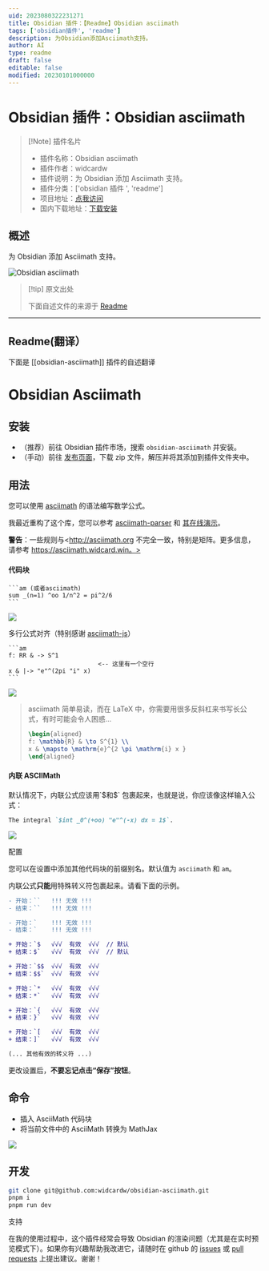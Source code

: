 ```yaml
---
uid: 2023080322231271
title: Obsidian 插件：【Readme】Obsidian asciimath
tags: ['obsidian插件', 'readme']
description: 为Obsidian添加Asciimath支持。
author: AI
type: readme
draft: false
editable: false
modified: 20230101000000
---
```


# Obsidian 插件：Obsidian asciimath

> [!Note] 插件名片
> - 插件名称：Obsidian asciimath
> - 插件作者：widcardw
> - 插件说明：为 Obsidian 添加 Asciimath 支持。
> - 插件分类：['obsidian 插件 ', 'readme']
> - 项目地址：[点我访问](https://github.com/widcardw/obsidian-asciimath)
> - 国内下载地址：[下载安装](https://pkmer.cn/products/plugin/pluginMarket/?obsidian-asciimath)

## 概述

为 Obsidian 添加 Asciimath 支持。

![Obsidian asciimath](https://cdn.pkmer.cn/covers/obsidian-asciimath.png!pkmer)

> [!tip] 原文出处
>
>下面自述文件的来源于 [Readme](https://ghproxy.net/https://raw.githubusercontent.com/widcardw/obsidian-asciimath/main/README.md)
>

---

## Readme(翻译）

下面是 [[obsidian-asciimath]] 插件的自述翻译

# Obsidian Asciimath

## 安装

- （推荐）前往 Obsidian 插件市场，搜索 `obsidian-asciimath` 并安装。
- （手动）前往 [发布页面](https://github.com/widcardw/obsidian-asciimath/releases)，下载 zip 文件，解压并将其添加到插件文件夹中。

## 用法

您可以使用 [asciimath](http://asciimath.org) 的语法编写数学公式。

我最近重构了这个库，您可以参考 [asciimath-parser](https://github.com/widcardw/asciimath-parser) 和 [其在线演示](https://asciimath.widcard.win)。

**警告**：一些规则与<http://asciimath.org 不完全一致，特别是矩阵。更多信息，请参考 https://asciimath.widcard.win。>

#### 代码块

~~~text
```am (或者asciimath)
sum _(n=1) ^oo 1/n^2 = pi^2/6
```
~~~

![](screenshots/codeblock.png)

多行公式对齐（特别感谢 [asciimath-js](https://github.com/zmx0142857/asciimathml)）

~~~text
```am
f: RR & -> S^1
                         <-- 这里有一个空行
x & |-> "e"^(2pi "i" x)
```
~~~

![](screenshots/multiline.png)

> asciimath 简单易读，而在 LaTeX 中，你需要用很多反斜杠来书写长公式，有时可能会令人困惑...
>
> ```tex
> \begin{aligned}
> f: \mathbb{R} & \to S^{1} \\
> x & \mapsto \mathrm{e}^{2 \pi \mathrm{i} x }
> \end{aligned}
> ```

#### 内联 ASCIIMath

默认情况下，内联公式应该用\`\$和\$\` 包裹起来，也就是说，你应该像这样输入公式：

```markdown
The integral `$int _0^(+oo) "e"^(-x) dx = 1$`.
```

![](screenshots/inline.png)

配置

您可以在设置中添加其他代码块的前缀别名。默认值为 `asciimath` 和 `am`。

内联公式**只能**用特殊转义符包裹起来。请看下面的示例。

```diff
- 开始：``   !!! 无效 !!!
- 结束：``   !!! 无效 !!!

- 开始：`    !!! 无效 !!!
- 结束：`    !!! 无效 !!!

+ 开始：`$   √√√  有效  √√√  // 默认
+ 结束：$`   √√√  有效  √√√  // 默认

+ 开始：`$$  √√√  有效  √√√
+ 结束：$$`  √√√  有效  √√√

+ 开始：`*   √√√  有效  √√√
+ 结束：*`   √√√  有效  √√√

+ 开始：`{   √√√  有效  √√√
+ 结束：}`   √√√  有效  √√√

+ 开始：`[   √√√  有效  √√√
+ 结束：]`   √√√  有效  √√√

(... 其他有效的转义符 ...)
```

更改设置后，**不要忘记点击“保存”按钮**。

## 命令

- 插入 AsciiMath 代码块
- 将当前文件中的 AsciiMath 转换为 MathJax

![](screenshots/out.gif)

## 开发

```sh
git clone git@github.com:widcardw/obsidian-asciimath.git
pnpm i
pnpm run dev
```

支持

在我的使用过程中，这个插件经常会导致 Obsidian 的渲染问题（尤其是在实时预览模式下）。如果你有兴趣帮助我改进它，请随时在 github 的 [issues](https://github.com/widcardw/obsidian-asciimath/issues) 或 [pull requests](https://github.com/widcardw/obsidian-asciimath/pulls) 上提出建议。谢谢！
